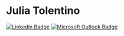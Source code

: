 
# Julia Tolentino
<!---
<p align="left"> 
&nbsp; &nbsp; 
  Hi there! I'm Julia, a data analyst with a passion for exploring and extracting insights from data. I've been working in the field of data analysis for the past two years, where I've gained valuable experience in various aspects of data science, <b> including data cleaning, data wrangling, data visualization, and data modeling. </b> <br>
&nbsp; &nbsp; 
  My fascination with data stems from its ability to tell stories and uncover hidden patterns. I'm always intrigued by the potential of data to solve real-world problems and make informed decisions. Whether it's analyzing student behavior to improve college strategies or predicting trends to optimize business operations, I find immense satisfaction in transforming raw data into actionable insights.
</p>

<p align="left">
  ⭐ <b> Languages: </b> Python (Pandas | Seaborn | Plotly | Streamlit)
</p>

<p align="left">
  🛠️  <b> Tools: </b> 
</p>

<p align="left">
💌  If you have any data-related challenges, I'm eager to help you find solutions that drive value and make a positive impact 😊: ⤵️
</p>
-->

[![Linkedin Badge](https://img.shields.io/badge/-Julia%20Tolentino-0077B5?style=flat-square&logo=Linkedin&logoColor=white)](https://www.linkedin.com/in/julia-tolentino/) 
[![Microsoft Outlook Badge](https://img.shields.io/badge/-julia.tolentino@hotmail.com-0078D4?style=flat-square&logo=microsoft-outlook&logoColor=white)](mailto:julia.mtolentino@hotmail.com)

